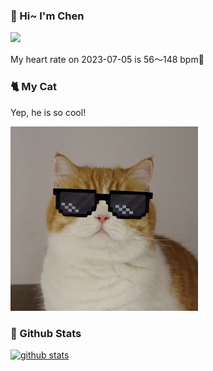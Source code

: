 ### 👋 Hi~ I'm Chen 

![](https://komarev.com/ghpvc/?username=z1cheng&style=flat)

My heart rate on 2023-07-05 is 56～148 bpm💖

### 🐈 My Cat
Yep, he is so cool!

<img src="/images/mycat.jpg" width="300px" />

### 🧐 Github Stats
[![github stats](https://github-readme-stats.vercel.app/api?username=z1cheng&show_icons=true&theme=default)](https://github.com/anuraghazra/github-readme-stats)

